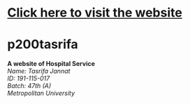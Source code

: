 # <a href="https://github.com/Tasrifa55/p200tasrifa/index.html">Click here to visit the website</a>
# p200tasrifa
<b>A website of Hospital Service</b> <br>
<i>Name: Tasrifa Jannat <br>
ID: 191-115-017 <br>
Batch: 47th (A) <br>
Metropolitan University<i> <br>
